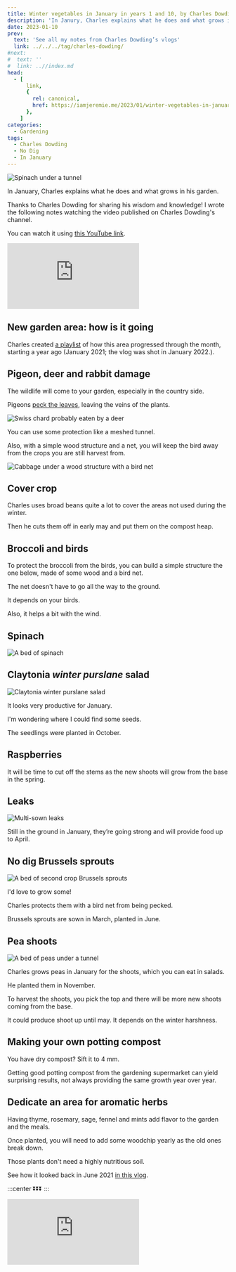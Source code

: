 ```yaml
---
title: Winter vegetables in January in years 1 and 10, by Charles Dowding
description: 'In Janury, Charles explains what he does and what grows in his garden.'
date: 2023-01-10
prev:
  text: 'See all my notes from Charles Dowding’s vlogs'
  link: ../../../tag/charles-dowding/
#next:
#  text: ''
#  link: ..//index.md
head:
  - [
      link,
      {
        rel: canonical,
        href: https://iamjeremie.me/2023/01/winter-vegetables-in-january-charles-dowding,
      },
    ]
categories:
  - Gardening
tags:
  - Charles Dowding
  - No Dig
  - In January
---
```


![Spinach under a tunnel](/images/2023-01-10-spinach-under-a-tunnel.jpg 'Credits: image taken from Charles Dowding’s vlog')

In January, Charles explains what he does and what grows in his garden.

Thanks to Charles Dowding for sharing his wisdom and knowledge! I wrote the following notes watching the video published on Charles Dowding's channel.

<!-- more -->

You can watch it using [this YouTube link](https://www.youtube.com/watch?v=nY32M39jQ1k).

<!-- markdownlint-disable MD033 -->
<p class="newsletter-wrapper"><iframe class="newsletter-embed" src="https://iamjeremie.substack.com/embed" frameborder="0" scrolling="no"></iframe></p>

## New garden area: how is it going

Charles created [a playlist](https://www.youtube.com/watch?v=rA66WaH6Cu0&t=0s) of how this area progressed through the month, starting a year ago (January 2021; the vlog was shot in January 2022.).

## Pigeon, deer and rabbit damage

The wildlife will come to your garden, especially in the country side.

Pigeons [peck the leaves](https://youtu.be/nY32M39jQ1k?t=96), leaving the veins of the plants.

![Swiss chard probably eaten by a deer](images/chard-eaten-by-deer.jpg "At this time of the year, Charles is OK to leave the wildlife eat the remaining vegetables. Credits: image taken from Charles Dowding's vlog")

You can use some protection like a meshed tunnel.

Also, with a simple wood structure and a net, you will keep the bird away from the crops you are still harvest from.

![Cabbage under a wood structure with a bird net](images/cabbages-undercover.jpg "Credits: image taken from Charles Dowding's vlog")

## Cover crop

Charles uses broad beans quite a lot to cover the areas not used during the winter.

Then he cuts them off in early may and put them on the compost heap.

## Broccoli and birds

To protect the broccoli from the birds, you can build a simple structure the one below, made of some wood and a bird net.

The net doesn't have to go all the way to the ground.

It depends on your birds.

Also, it helps a bit with the wind.

## Spinach

![A bed of spinach](/images/2023-01-10-spinach-under-a-tunnel.jpg "Amazing, I want to have that as well! Credits: image taken from Charles Dowding's vlog")

## Claytonia _winter purslane_ salad

![Claytonia winter purslane salad](images/claytonia-salad.jpg "Winter greens provide an important source of food in the cool months. Credits: image taken from Charles Dowding's vlog")

It looks very productive for January.

I'm wondering where I could find some seeds.

The seedlings were planted in October.

## Raspberries

It will be time to cut off the stems as the new shoots will grow from the base in the spring.

## Leaks

![Multi-sown leaks](images/multi-sown-leaks.jpg "Strong looking multi-sown leaks. Credits: image taken from Charles Dowding's vlog")

Still in the ground in January, they’re going strong and will provide food up to April.

## No dig Brussels sprouts

![A bed of second crop Brussels sprouts](images/bed-of-brussel-sprouts.jpg "Look at those amazing plants! Credits: image taken from Charles Dowding's vlog")

I'd love to grow some!

Charles protects them with a bird net from being pecked.

Brussels sprouts are sown in March, planted in June.

## Pea shoots

![A bed of peas under a tunnel](images/bed-of-peas.jpg "It’s unusual to have peas in January. But under a cover, they can be fine. Credits: image taken from Charles Dowding's vlog")

Charles grows peas in January for the shoots, which you can eat in salads.

He planted them in November.

To harvest the shoots, you pick the top and there will be more new shoots coming from the base.

It could produce shoot up until may. It depends on the winter harshness.

## Making your own potting compost

You have dry compost? Sift it to 4 mm.

Getting good potting compost from the gardening supermarket can yield surprising results, not always providing the same growth year over year.

## Dedicate an area for aromatic herbs

Having thyme, rosemary, sage, fennel and mints add flavor to the garden and the meals.

Once planted, you will need to add some woodchip yearly as the old ones break down.

Those plants don't need a highly nutritious soil.

See how it looked back in June 2021 [in this vlog](https://www.youtube.com/watch?v=qrwy4U7kjtI&t=0s).

:::center ⏬⏬⏬ :::

<!-- markdownlint-disable MD033 -->
<p class="newsletter-wrapper"><iframe class="newsletter-embed" src="https://iamjeremie.substack.com/embed" frameborder="0" scrolling="no"></iframe></p>
